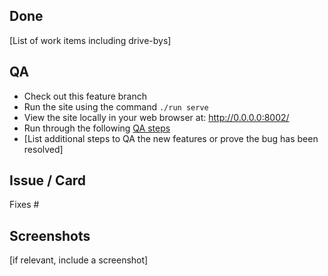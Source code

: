 ## Done

[List of work items including drive-bys]

## QA

- Check out this feature branch
- Run the site using the command `./run serve`
- View the site locally in your web browser at: http://0.0.0.0:8002/
- Run through the following [QA steps](https://discourse.canonical.com/t/qa-steps/152)
- [List additional steps to QA the new features or prove the bug has been resolved]

## Issue / Card

Fixes #

## Screenshots

[if relevant, include a screenshot]
